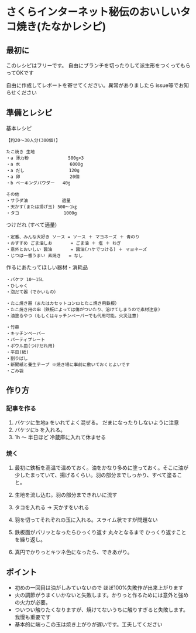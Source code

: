 
# さくらインターネット秘伝のおいしいタコ焼き(たなかレシピ)

## 最初に

このレシピはフリーです。
自由にブランチを切ったりして派生形をつくってもらってOKです

自由に作成してレポートを寄せてください。異常がありましたら issue等でお知らせください

## 準備とレシピ

基本レシピ
```
【約20～30人分(300個)】

たこ焼き 生地
・a 薄力粉               500g×3
・a 水                   6000g
・a だし                 120g
・a 卵                   20個
・b ベーキングパウダー   40g

その他
・サラダ油             適量
・天かす(または揚げ玉) 500～1㎏
・タコ                 1000g
```

つけだれ (すべて適量)
```
・定番、みんな大好き ソース = ソース ＋ マヨネーズ ＋ 青のり
・おすすめ ごま油しお       = ごま油 ＋ 塩 ＋ ねぎ
・意外とおいしい 醤油       = 醤油(ハケでつける) ＋ マヨネーズ
・じつは一番うまい 素焼き   = なし
```
作るにあたってほしい器材・消耗品
```
・バケツ 10～15L
・ひしゃく
・泡だて器（でかいもの）

・たこ焼き器（またはカセットコンロとたこ焼き用鉄板）
・たこ焼き用の串（鉄板によっては傷がついたり、溶けてしまうので素材注意)
・油塗るやつ（もしくはキッチンペーパーでも代用可能。火災注意)

・竹串
・キッチンペーパー
・パーティプレート
・ボウル皿(つけだれ用)
・平皿(紙)
・割りばし
・新聞紙と養生テープ ※焼き場に事前に敷いておくとよいです
・ごみ袋
```

## 作り方

### 記事を作る

1. バケツに生地a をいれてよく混ぜる。 だまになったりしないように注意
2. バケツにb を入れる。
3. 1h ～ 半日ほど 冷蔵庫に入れて休ませる

### 焼く

1. 最初に鉄板を高温で温めておく。油をかなり多めに塗っておく。そこに油が少したまっていて、揚げるくらい。羽の部分までしっかり、すべて塗ること。

2. 生地を流し込む。羽の部分まできれいに流す

3. タコを入れる → 天かすをいれる

4. 羽を切ってそれぞれの玉に入れる。スライム状ですが問題ない

5. 鉄板面がパリッとなったらひっくり返す 丸々となるまで ひっくり返すことを繰り返し。

6. 真円でかりっとキツネ色になったら、できあがり。

## ポイント

* 初めの一回目は油がしみていないので ほぼ100%失敗作が出来上がります
* 火の調節がうまくいかないと失敗します。かりっと作るためには意外と強めの火力が必要。
* ついつい触りたくなりますが、焼けてないうちに触りすぎると失敗します。我慢も重要です
* 基本的に端っこの玉は焼き上がりが遅いです。工夫してください
